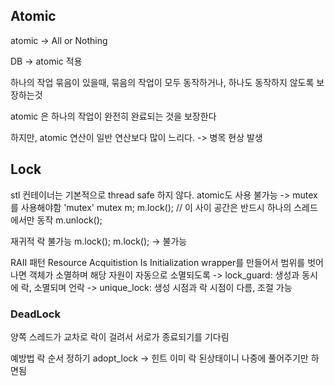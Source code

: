 ## Atomic
atomic -> All or Nothing

DB -> atomic 적용

하나의 작업 묶음이 있을때, 묶음의 작업이 모두 동작하거나, 하나도 동작하지 않도록 보장하는것

atomic 은 하나의 작업이 완전히 완료되는 것을 보장한다

하지만, atomic 연산이 일반 연산보다 많이 느리다. -> 병목 현상 발생

## Lock
stl 컨테이너는 기본적으로 thread safe 하지 않다. atomic도 사용 불가능
-> mutex 를 사용해야함
'mutex'
mutex m;
m.lock();
// 이 사이 공간은 반드시 하나의 스레드에서만 동작
m.unlock();

재귀적 락 불가능 
m.lock();
m.lock(); -> 불가능

RAII 패턴 Resource Acquitistion Is Initialization
wrapper를 만들어서 범위를 벗어나면 객체가 소멸하며 해당 자원이 자동으로 소멸되도록
-> lock_guard: 생성과 동시에 락, 소멸되며 언락
-> unique_lock: 생성 시점과 락 시점이 다름, 조절 가능

### DeadLock
양쪽 스레드가 교차로 락이 걸려서 서로가 종료되기를 기다림

예방법
락 순서 정하기
adopt_lock -> 힌트 이미 락 된상태이니 나중에 풀어주기만 하면됨